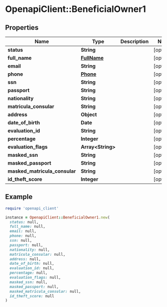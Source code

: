 # OpenapiClient::BeneficialOwner1

## Properties

| Name | Type | Description | Notes |
| ---- | ---- | ----------- | ----- |
| **status** | **String** |  | [optional] |
| **full_name** | [**FullName**](FullName.md) |  | [optional] |
| **email** | **String** |  | [optional] |
| **phone** | [**Phone**](Phone.md) |  | [optional] |
| **ssn** | **String** |  | [optional] |
| **passport** | **String** |  | [optional] |
| **nationality** | **String** |  | [optional] |
| **matricula_consular** | **String** |  | [optional] |
| **address** | **Object** |  | [optional] |
| **date_of_birth** | **Date** |  | [optional] |
| **evaluation_id** | **String** |  | [optional] |
| **percentage** | **Integer** |  | [optional] |
| **evaluation_flags** | **Array&lt;String&gt;** |  | [optional] |
| **masked_ssn** | **String** |  | [optional] |
| **masked_passport** | **String** |  | [optional] |
| **masked_matricula_consular** | **String** |  | [optional] |
| **id_theft_score** | **Integer** |  | [optional] |

## Example

```ruby
require 'openapi_client'

instance = OpenapiClient::BeneficialOwner1.new(
  status: null,
  full_name: null,
  email: null,
  phone: null,
  ssn: null,
  passport: null,
  nationality: null,
  matricula_consular: null,
  address: null,
  date_of_birth: null,
  evaluation_id: null,
  percentage: null,
  evaluation_flags: null,
  masked_ssn: null,
  masked_passport: null,
  masked_matricula_consular: null,
  id_theft_score: null
)
```

